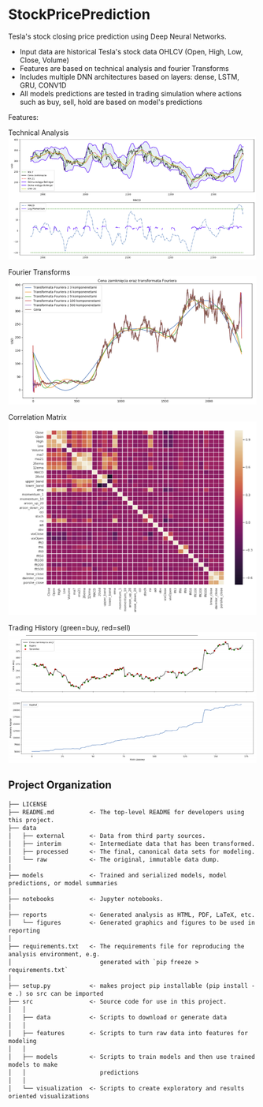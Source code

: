 StockPricePrediction
==============================

Tesla's stock closing price prediction using Deep Neural Networks.
- Input data are historical Tesla's stock data OHLCV (Open, High, Low, Close, Volume)
- Features are based on technical analysis and fourier Transforms
- Includes multiple DNN architectures based on layers: dense, LSTM, GRU, CONV1D
- All models predictions are tested in trading simulation where actions such as buy, sell, hold are based on model's predictions

Features:

Technical Analysis
![Technical Analysis](reports/figures/technical_analysis.png)

Fourier Transforms
![Fourier Transforms](reports/figures/fourier_transforms.png)

Correlation Matrix
![Correlation Matrix](reports/figures/corr_matrix.png)

Trading History (green=buy, red=sell)
![Trading History](reports/figures/trading_history.png)

Project Organization
------------

    ├── LICENSE
    ├── README.md          <- The top-level README for developers using this project.
    ├── data
    │   ├── external       <- Data from third party sources.
    │   ├── interim        <- Intermediate data that has been transformed.
    │   ├── processed      <- The final, canonical data sets for modeling.
    │   └── raw            <- The original, immutable data dump.
    │
    ├── models             <- Trained and serialized models, model predictions, or model summaries
    │
    ├── notebooks          <- Jupyter notebooks.
    │
    ├── reports            <- Generated analysis as HTML, PDF, LaTeX, etc.
    │   └── figures        <- Generated graphics and figures to be used in reporting
    │
    ├── requirements.txt   <- The requirements file for reproducing the analysis environment, e.g.
    │                         generated with `pip freeze > requirements.txt`
    │
    ├── setup.py           <- makes project pip installable (pip install -e .) so src can be imported
    ├── src                <- Source code for use in this project.
    │   │
    │   ├── data           <- Scripts to download or generate data
    │   │
    │   ├── features       <- Scripts to turn raw data into features for modeling
    │   │
    │   ├── models         <- Scripts to train models and then use trained models to make
    │   │                     predictions
    │   │
    │   └── visualization  <- Scripts to create exploratory and results oriented visualizations

